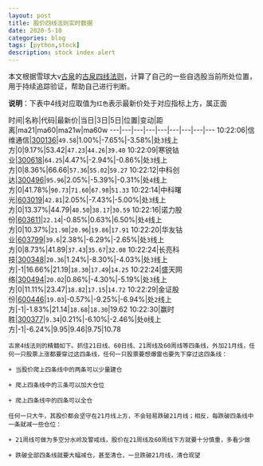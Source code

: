 ```yaml
---
layout: post
title: 股价四线法则实时数据
date: 2020-5-10
categories: blog
tags: [python,stock]
description: stock index alert
---
```



本文根据雪球大v[古泉](https://xueqiu.com/u/7148646888)的[古泉四线法则](https://xueqiu.com/7148646888/130498192)，计算了自己的一些自选股当前所处位置，用于持续追踪验证，帮助自己进行判断。

**说明**：下表中4线对应取值为`红色`表示最新价处于对应指标上方，属正面

时间|名称|代码|最新价|当日|3日|5日|位置|变动|距离|ma21|ma60|ma21w|ma60w
---|---|---|---|---|---|---|---|---
10:22:06|信维通信|[300136](https://xueqiu.com/S/SZ300136)|`49.58`|1.00%|-7.65%|-3.58%|处`3`线上方|0|9.17%|53.42|`47.23`|`44.26`|`39.40`
10:22:09|寒锐钴业|[300618](https://xueqiu.com/S/SZ300618)|`64.25`|4.47%|-2.94%|-0.86%|处`3`线上方|0|8.36%|66.66|`57.36`|`55.02`|`59.27`
10:22:12|中科创达|[300496](https://xueqiu.com/S/SZ300496)|`95.96`|2.05%|-5.39%|-0.31%|处`4`线上方|0|41.78%|`90.73`|`71.60`|`67.98`|`51.33`
10:22:14|中科曙光|[603019](https://xueqiu.com/S/SH603019)|`42.81`|2.05%|-7.43%|-5.00%|处`3`线上方|0|13.37%|44.79|`40.50`|`38.17`|`30.59`
10:22:16|诺力股份|[603611](https://xueqiu.com/S/SH603611)|`22.14`|-0.85%|0.63%|6.50%|处`4`线上方|0|10.37%|`21.98`|`20.96`|`19.86`|`17.91`
10:22:20|华友钴业|[603799](https://xueqiu.com/S/SH603799)|`39.6`|2.38%|-6.29%|-2.65%|处`3`线上方|0|8.73%|41.89|`37.43`|`35.67`|`32.08`
10:22:24|长亮科技|[300348](https://xueqiu.com/S/SZ300348)|`20.36`|1.24%|-8.30%|-4.03%|处`3`线上方|-1|16.66%|21.19|`18.30`|`17.49`|`14.25`
10:22:24|盛天网络|[300494](https://xueqiu.com/S/SZ300494)|`20.02`|0.86%|-4.30%|-5.19%|处`3`线上方|0|11.11%|23.47|`18.82`|`17.15`|`14.72`
10:22:29|金证股份|[600446](https://xueqiu.com/S/SH600446)|`19.03`|-0.57%|-9.25%|-6.94%|处`2`线上方|-1|-1.83%|21.14|`18.68`|`18.30`|19.62
10:22:30|赢时胜|[300377](https://xueqiu.com/S/SZ300377)|`9.34`|0.21%|-6.10%|-2.46%|处`0`线上方|-1|-6.24%|9.95|9.46|9.75|10.78

```
古泉4线法则的精髓如下。抓住21日线、60日线、21周线及60周线等四条线，外加21月线，任何一只股票上涨都要穿过这四条线，任何一只股票要想爆雷也要先下穿过这四条线：

+ 当股价爬上四条线中的两条可以少量建仓

+ 爬上四条线中的三条可以加大仓位

+ 爬上四条线中的四条可以全仓

任何一只大牛，其股价都会坚守在21月线上方，不会轻易跌破21月线；相反，每跌破四条线中一条就减一些仓位：

+ 21周线可做为多空分水岭及警戒线，股价在21周线及60周线下方就要十分慎重，多看少做

+ 跌破全部四条线就要大幅减仓，甚至清仓，一旦跌破21月线，清仓观望
```